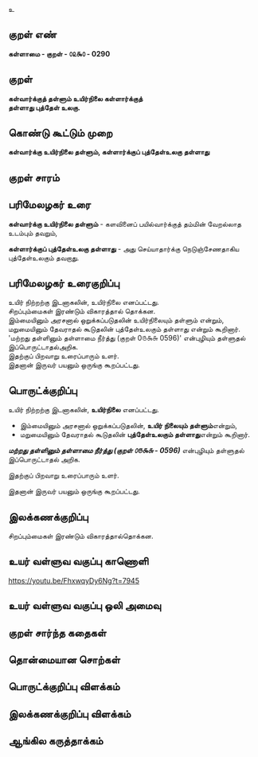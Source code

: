 உ

## குறள் எண் 

**கள்ளாமை - குறள் - ௦௨௯௦ - 0290**  

## குறள் 

**கள்வார்க்குத் தள்ளும் உயிர்நிலை கள்ளார்க்குத்  
தள்ளாது புத்தேள் உலகு.**

## கொண்டு கூட்டும் முறை

**கள்வார்க்கு உயிர்நிலை தள்ளும், கள்ளார்க்குப் புத்தேள்உலகு தள்ளாது**

## குறள் சாரம் 


## பரிமேலழகர் உரை

**கள்வார்க்கு உயிர்நிலை தள்ளும்** - களவினைப் பயில்வார்க்குத் தம்மின் வேறல்லாத உடம்பும் தவறும்,   

**கள்ளார்க்குப் புத்தேள்உலகு தள்ளாது** - அது செய்யாதார்க்கு நெடுஞ்சேணதாகிய புத்தேள்உலகும் தவறாது. 

## பரிமேலழகர் உரைகுறிப்பு   

உயிர் நிற்றற்கு இடனாகலின், உயிர்நிலை எனப்பட்டது.  
சிறப்பும்மைகள் இரண்டும் விகாரத்தால் தொக்கன.  
இம்மையினும் அரசனால் ஒறுக்கப்படுதலின் உயிர்நிலையும் தள்ளும் என்றும், மறுமையினும் தேவராதல் கூடுதலின் புத்தேள்உலகும் தள்ளாது என்றும் கூறினார்.   
'மற்றது தள்ளினும் தள்ளாமை நீர்த்து (குறள் 0௫௯௬ 0596)' என்புழியும் தள்ளுதல் இப்பொருட்டாதல்அறிக.   
இதற்குப் பிறவாறு உரைப்பாரும் உளர்.   
இதனான் இருவர் பயனும் ஒருங்கு கூறப்பட்டது.  

## பொருட்க்குறிப்பு 

உயிர் நிற்றற்கு இடனாகலின், **உயிர்நிலை** எனப்பட்டது.    

* இம்மையினும் அரசனால் ஒறுக்கப்படுதலின், **உயிர் நிலையும் தள்ளும்**என்றும்,   
* மறுமையினும் தேவராதல் கூடுதலின் **புத்தேள்உலகும் தள்ளாது**என்றும் கூறினார்.   

_**மற்றது தள்ளினும் தள்ளாமை நீர்த்து (குறள் ௦௫௯௬ - 0596)**_ என்புழியும் தள்ளுதல் இப்பொருட்டாதல் அறிக.   

இதற்குப் பிறவாறு உரைப்பாரும் உளர்.   

இதனான் இருவர் பயனும் ஒருங்கு கூறப்பட்டது.  

## இலக்கணக்குறிப்பு  

சிறப்பும்மைகள் இரண்டும் விகாரத்தால்தொக்கன.    

## உயர் வள்ளுவ வகுப்பு காணொளி

https://youtu.be/FhxwqyDy6Ng?t=7945

## உயர் வள்ளுவ வகுப்பு ஒலி அமைவு 

 
## குறள் சார்ந்த கதைகள் 


## தொன்மையான சொற்கள்


## பொருட்க்குறிப்பு விளக்கம்


## இலக்கணக்குறிப்பு விளக்கம்


## ஆங்கில கருத்தாக்கம் 


